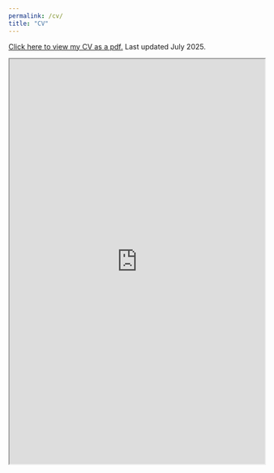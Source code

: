 ```yaml
---
permalink: /cv/
title: "CV"
---
```


[Click here to view my CV as a pdf.](https://drive.google.com/file/d/18xG3zfI_D3N-fbmHwQ7s1EgywAMGgL-i/view) Last updated July 2025.

<iframe src="https://drive.google.com/file/d/18xG3zfI_D3N-fbmHwQ7s1EgywAMGgL-i/preview?usp=sharing" width="100%" height="800px"></iframe>


